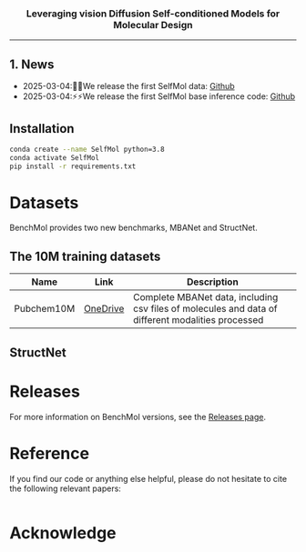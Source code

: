 <h3 align="center">Leveraging vision Diffusion Self-conditioned Models for Molecular Design</h3>

---

## 1. News

- 2025-03-04::file_folder::file_folder:We release the first SelfMol data: [Github](https://github.com/mapengsen/SelfMol)
- 2025-03-04:⚡️⚡️We release the first SelfMol base inference code: [Github]([https://arxiv.org/abs/2409.11340](https://github.com/mapengsen/SelfMol))


## Installation

```bash
conda create --name SelfMol python=3.8
conda activate SelfMol
pip install -r requirements.txt
```

# Datasets

BenchMol provides two new benchmarks, MBANet and StructNet.

## The 10M training datasets

| Name   | Link                                                         | Description                                                  |
| ------ | ------------------------------------------------------------ | ------------------------------------------------------------ |
| Pubchem10M | [OneDrive](https://1drv.ms/f/c/53030532e7d1aed6/EkBJ5uQDm8ROn6v1V8W3N6QBM724K5y0xB5ZSjkq0rg8qg?e=71m9XB) | Complete MBANet data, including csv files of molecules and data of different modalities processed |

## StructNet


# Releases

For more information on BenchMol versions, see the [Releases page](https://github.com/HongxinXiang/BenchMol/blob/master/RELEASE.md).

# Reference

If you find our code or anything else helpful, please do not hesitate to cite the following relevant papers:

```xml

```

# Acknowledge
